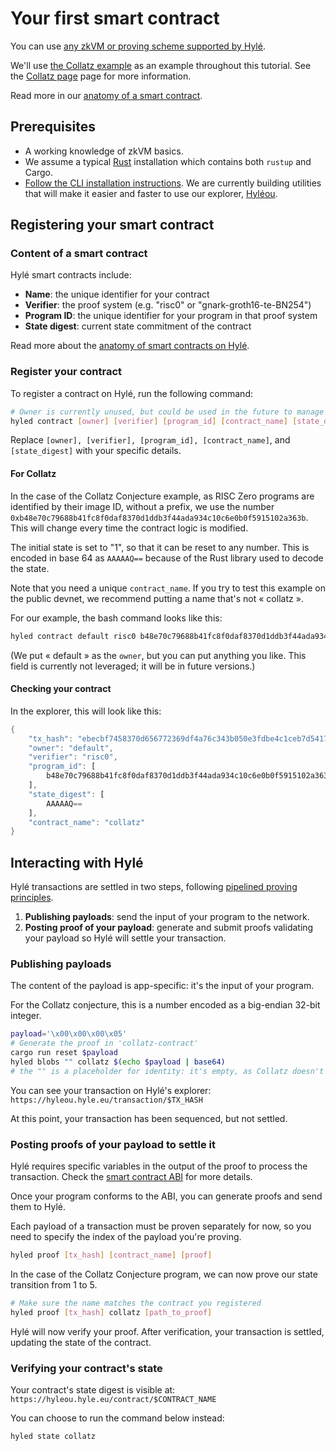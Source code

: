 # Your first smart contract

You can use [any zkVM or proving scheme supported by Hylé](../general-doc/supported-proving-schemes.md).

We'll use [the Collatz example](https://github.com/Hyle-org/examples/tree/main/collatz-conjecture-rust) as an example throughout this tutorial. See the [Collatz page](../examples/collatz-example-in-depth.md) page for more information.

Read more in our [anatomy of a smart contract](../general-doc/smart-contracts.md).

## Prerequisites

- A working knowledge of zkVM basics.
- We assume a typical [Rust](https://www.rust-lang.org/tools/install) installation which contains both `rustup` and Cargo.
- [Follow the CLI installation instructions](install-cli.md). We are currently building utilities that will make it easier and faster to use our explorer, [Hyléou](../explorer.md).

## Registering your smart contract

### Content of a smart contract

Hylé smart contracts include:

- **Name**: the unique identifier for your contract
- **Verifier**: the proof system (e.g. "risc0" or "gnark-groth16-te-BN254")
- **Program ID**: the unique identifier for your program in that proof system
- **State digest**: current state commitment of the contract

Read more about the [anatomy of smart contracts on Hylé](../general-doc/smart-contracts.md).

### Register your contract

To register a contract on Hylé, run the following command:

```bash
# Owner is currently unused, but could be used in the future to manage contract permissions
hyled contract [owner] [verifier] [program_id] [contract_name] [state_digest]
```

Replace `[owner], [verifier], [program_id], [contract_name]`, and `[state_digest]` with your specific details.

#### For Collatz

In the case of the Collatz Conjecture example, as RISC Zero programs are identified by their image ID, without a prefix, we use the number `0xb48e70c79688b41fc8f0daf8370d1ddb3f44ada934c10c6e0b0f5915102a363b`. This will change every time the contract logic is modified.  

The initial state is set to "1", so that it can be reset to any number. This is encoded in base 64 as `AAAAAQ==` because of the Rust library used to decode the state.

Note that you need a unique `contract_name`. If you try to test this example on the public devnet, we recommend putting a name that's not « collatz ».

For our example, the bash command looks like this:

```bash
hyled contract default risc0 b48e70c79688b41fc8f0daf8370d1ddb3f44ada934c10c6e0b0f5915102a363b collatz AAAAAQ==
```

(We put « default » as the `owner`, but you can put anything you like. This field is currently not leveraged; it will be in future versions.)

#### Checking your contract

In the explorer, this will look like this:

```rust
{
    "tx_hash": "ebecbf7458370d656772369df4a76c343b050e3fdbe4c1ceb7d54175ce290b60",
    "owner": "default",
    "verifier": "risc0",
    "program_id": [
        b48e70c79688b41fc8f0daf8370d1ddb3f44ada934c10c6e0b0f5915102a363b
    ],
    "state_digest": [
        AAAAAQ==
    ],
    "contract_name": "collatz"
}
```

## Interacting with Hylé

Hylé transactions are settled in two steps, following [pipelined proving principles](https://blog.hyle.eu/an-introduction-to-delayed-proving/).

1. **Publishing payloads**: send the input of your program to the network.
2. **Posting proof of your payload**: generate and submit proofs validating your payload so Hylé will settle your transaction.

### Publishing payloads

The content of the payload is app-specific: it's the input of your program.

For the Collatz conjecture, this is a number encoded as a big-endian 32-bit integer.

```bash
payload='\x00\x00\x00\x05'
# Generate the proof in 'collatz-contract'
cargo run reset $payload
hyled blobs "" collatz $(echo $payload | base64)
# the "" is a placeholder for identity: it's empty, as Collatz doesn't handle identity
```

You can see your transaction on Hylé's explorer: `https://hyleou.hyle.eu/transaction/$TX_HASH`

At this point, your transaction has been sequenced, but not settled.

### Posting proofs of your payload to settle it

Hylé requires specific variables in the output of the proof to process the transaction. Check the [smart contract ABI](../general-doc/smart-contracts.md) for more details.

Once your program conforms to the ABI, you can generate proofs and send them to Hylé.

Each payload of a transaction must be proven separately for now, so you need to specify the index of the payload you're proving.

```bash
hyled proof [tx_hash] [contract_name] [proof]
```

In the case of the Collatz Conjecture program, we can now prove our state transition from 1 to 5.

```bash
# Make sure the name matches the contract you registered
hyled proof [tx_hash] collatz [path_to_proof]
```

Hylé will now verify your proof. After verification, your transaction is settled, updating the state of the contract.

### Verifying your contract's state

Your contract's state digest is visible at: `https://hyleou.hyle.eu/contract/$CONTRACT_NAME`

You can choose to run the command below instead:

```bash
hyled state collatz
```
